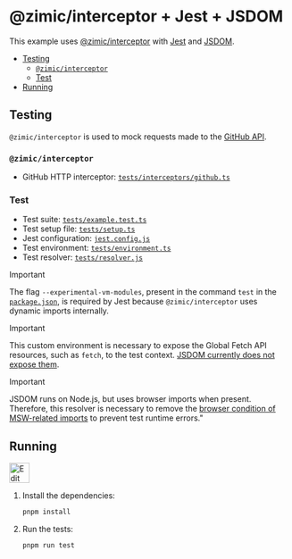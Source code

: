<h1>
  @zimic/interceptor + Jest + JSDOM
</h1>

This example uses [@zimic/interceptor](https://www.npmjs.com/package/@zimic/interceptor) with [Jest](https://jestjs.io)
and [JSDOM](https://github.com/jsdom/jsdom).

- [Testing](#testing)
  - [`@zimic/interceptor`](#zimicinterceptor)
  - [Test](#test)
- [Running](#running)

## Testing

`@zimic/interceptor` is used to mock requests made to the [GitHub API](https://docs.github.com/rest).

### `@zimic/interceptor`

- GitHub HTTP interceptor: [`tests/interceptors/github.ts`](./tests/interceptors/github.ts)

### Test

- Test suite: [`tests/example.test.ts`](./tests/example.test.ts)
- Test setup file: [`tests/setup.ts`](./tests/setup.ts)
- Jest configuration: [`jest.config.js`](./jest.config.js)
- Test environment: [`tests/environment.ts`](./tests/environment.ts)
- Test resolver: [`tests/resolver.js`](./tests/resolver.js)

> [!IMPORTANT]
>
> The flag `--experimental-vm-modules`, present in the command `test` in the [`package.json`](./package.json), is
> required by Jest because `@zimic/interceptor` uses dynamic imports internally.

> [!IMPORTANT]
>
> This custom environment is necessary to expose the Global Fetch API resources, such as `fetch`, to the test context.
> [JSDOM currently does not expose them](https://github.com/jsdom/jsdom/issues/1724).

> [!IMPORTANT]
>
> JSDOM runs on Node.js, but uses browser imports when present. Therefore, this resolver is necessary to remove the
> [browser condition of MSW-related imports](https://github.com/mswjs/msw/issues/1786) to prevent test runtime errors."

## Running

<a href="https://codesandbox.io/p/sandbox/github/zimicjs/zimic/tree/main/examples/with-jest-jsdom">
  <img
    src="https://codesandbox.io/static/img/play-codesandbox.svg"
    alt="Edit in CodeSandbox"
    height="36px"
  />
</a>

1. Install the dependencies:

   ```bash
   pnpm install
   ```

2. Run the tests:

   ```bash
   pnpm run test
   ```
